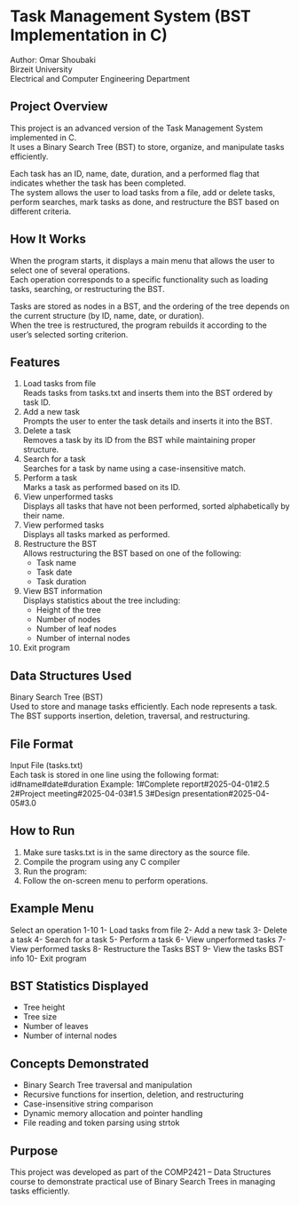 # Task Management System (BST Implementation in C)

Author: Omar Shoubaki  
Birzeit University  
Electrical and Computer Engineering Department


## Project Overview
This project is an advanced version of the Task Management System implemented in C.  
It uses a Binary Search Tree (BST) to store, organize, and manipulate tasks efficiently.

Each task has an ID, name, date, duration, and a performed flag that indicates whether the task has been completed.  
The system allows the user to load tasks from a file, add or delete tasks, perform searches, mark tasks as done, and restructure the BST based on different criteria.

## How It Works
When the program starts, it displays a main menu that allows the user to select one of several operations.  
Each operation corresponds to a specific functionality such as loading tasks, searching, or restructuring the BST.

Tasks are stored as nodes in a BST, and the ordering of the tree depends on the current structure (by ID, name, date, or duration).  
When the tree is restructured, the program rebuilds it according to the user’s selected sorting criterion.

## Features
1. Load tasks from file  
   Reads tasks from tasks.txt and inserts them into the BST ordered by task ID.
2. Add a new task  
   Prompts the user to enter the task details and inserts it into the BST.
3. Delete a task  
   Removes a task by its ID from the BST while maintaining proper structure.
4. Search for a task  
   Searches for a task by name using a case-insensitive match.
5. Perform a task  
   Marks a task as performed based on its ID.
6. View unperformed tasks  
   Displays all tasks that have not been performed, sorted alphabetically by their name.
7. View performed tasks  
   Displays all tasks marked as performed.
8. Restructure the BST  
   Allows restructuring the BST based on one of the following:
   - Task name  
   - Task date  
   - Task duration  
9. View BST information  
   Displays statistics about the tree including:
   - Height of the tree  
   - Number of nodes  
   - Number of leaf nodes  
   - Number of internal nodes  
10. Exit program

## Data Structures Used
Binary Search Tree (BST)  
Used to store and manage tasks efficiently. Each node represents a task.  
The BST supports insertion, deletion, traversal, and restructuring.

## File Format
Input File (tasks.txt)  
Each task is stored in one line using the following format:
id#name#date#duration
Example:
1#Complete report#2025-04-01#2.5
2#Project meeting#2025-04-03#1.5
3#Design presentation#2025-04-05#3.0

## How to Run
1. Make sure tasks.txt is in the same directory as the source file.  
2. Compile the program using any C compiler
3. Run the program:
4. Follow the on-screen menu to perform operations.

## Example Menu
Select an operation 1-10
1- Load tasks from file
2- Add a new task
3- Delete a task
4- Search for a task
5- Perform a task
6- View unperformed tasks
7- View performed tasks
8- Restructure the Tasks BST
9- View the tasks BST info
10- Exit program

## BST Statistics Displayed
- Tree height  
- Tree size  
- Number of leaves  
- Number of internal nodes  

## Concepts Demonstrated
- Binary Search Tree traversal and manipulation  
- Recursive functions for insertion, deletion, and restructuring  
- Case-insensitive string comparison  
- Dynamic memory allocation and pointer handling  
- File reading and token parsing using strtok  

## Purpose
This project was developed as part of the COMP2421 – Data Structures course to demonstrate practical use of Binary Search Trees in managing tasks efficiently.
